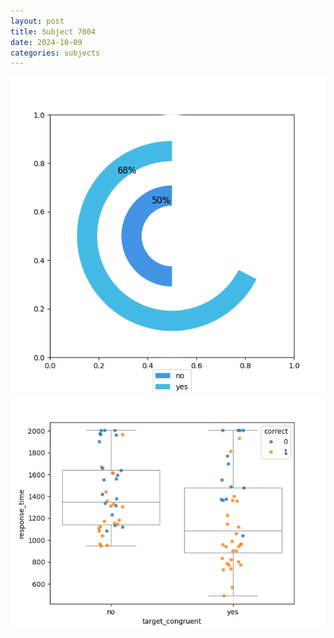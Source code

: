 ```yaml
---
layout: post
title: Subject 7004
date: 2024-10-09
categories: subjects
---
```


![](data/7004/run-8/7004_accuracy_target_congruence.png)
![](data/7004/run-8/7004_rt_congruence.png)
